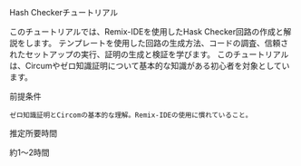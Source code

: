 Hash Checkerチュートリアル

このチュートリアルでは、Remix-IDEを使用したHask Checker回路の作成と解説をします。 テンプレートを使用した回路の生成方法、コードの調査、信頼されたセットアップの実行、証明の生成と検証を学びます。 このチュートリアルは、Circumやゼロ知識証明について基本的な知識がある初心者を対象としています。

前提条件

```
ゼロ知識証明とCircomの基本的な理解。Remix-IDEの使用に慣れていること。
```

推定所要時間

約1～2時間
